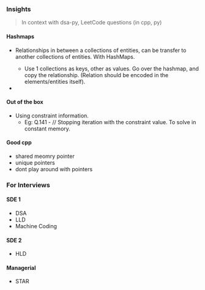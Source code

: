 ### Insights

> In context with dsa-py, LeetCode questions (in cpp, py)


#### Hashmaps 

- Relationships in between a collections of entities, can be transfer to another collections of entities. With HashMaps.
    - Use 1 collections as keys, other as values.
    Go over the hashmap, and copy the relationship.
    (Relation should be encoded in the elements/entities itself).

-

#### Out of the box

- Using constraint information.
  - Eg: Q.141 - // Stopping iteration with the constraint value. To solve in constant memory. 



#### Good cpp
- shared meomry pointer
- unique pointers
- dont play around with pointers

### For Interviews
#### SDE 1
- DSA
- LLD
- Machine Coding
#### SDE 2
- HLD


#### Managerial
- STAR